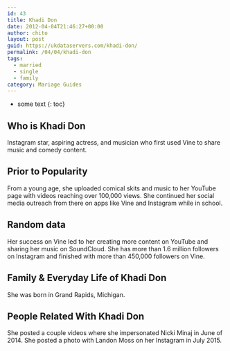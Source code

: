 ```yaml
---
id: 43
title: Khadi Don
date: 2012-04-04T21:46:27+00:00
author: chito
layout: post
guid: https://ukdataservers.com/khadi-don/
permalink: /04/04/khadi-don  
tags:
  - married
  - single
  - family
category: Mariage Guides
---
```


* some text
{: toc}


## Who is  Khadi Don
                  
                  
                  
Instagram star, aspiring actress, and musician who first used Vine to share music and comedy content.
                  
                
                
                
## Prior to Popularity 
                  
                  
                  
From a young age, she uploaded comical skits and music to her YouTube page with videos reaching over 100,000 views. She continued her social media outreach from there on apps like Vine and Instagram while in school.
                  
                
                
                
## Random data 
                  
                  
                  
Her success on Vine led to her creating more content on YouTube and sharing her music on SoundCloud. She has more than 1.6 million followers on Instagram and finished with more than 450,000 followers on Vine.
                  
                
                
                
## Family & Everyday Life of Khadi Don
                  
                  
                  
She was born in Grand Rapids, Michigan.
                  
                
                
                
## People Related With  Khadi Don
                  
                  
                  
She posted a couple videos where she impersonated Nicki Minaj in June of 2014. She posted a photo with Landon Moss on her Instagram in July 2015.
                  
                
              
            
          
          
          
    
    
  

